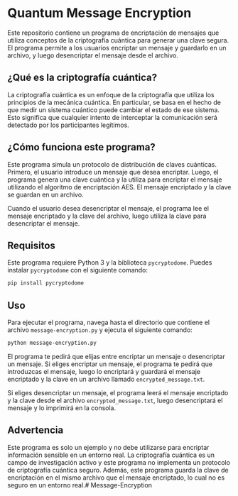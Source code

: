 # Quantum Message Encryption

Este repositorio contiene un programa de encriptación de mensajes que utiliza conceptos de la criptografía cuántica para generar una clave segura. El programa permite a los usuarios encriptar un mensaje y guardarlo en un archivo, y luego desencriptar el mensaje desde el archivo.

## ¿Qué es la criptografía cuántica?

La criptografía cuántica es un enfoque de la criptografía que utiliza los principios de la mecánica cuántica. En particular, se basa en el hecho de que medir un sistema cuántico puede cambiar el estado de ese sistema. Esto significa que cualquier intento de interceptar la comunicación será detectado por los participantes legítimos.

## ¿Cómo funciona este programa?

Este programa simula un protocolo de distribución de claves cuánticas. Primero, el usuario introduce un mensaje que desea encriptar. Luego, el programa genera una clave cuántica y la utiliza para encriptar el mensaje utilizando el algoritmo de encriptación AES. El mensaje encriptado y la clave se guardan en un archivo.

Cuando el usuario desea desencriptar el mensaje, el programa lee el mensaje encriptado y la clave del archivo, luego utiliza la clave para desencriptar el mensaje.

## Requisitos

Este programa requiere Python 3 y la biblioteca `pycryptodome`. Puedes instalar `pycryptodome` con el siguiente comando:

```bash
pip install pycryptodome
```

## Uso

Para ejecutar el programa, navega hasta el directorio que contiene el archivo `message-encryption.py` y ejecuta el siguiente comando:

```bash
python message-encryption.py
```

El programa te pedirá que elijas entre encriptar un mensaje o desencriptar un mensaje. Si eliges encriptar un mensaje, el programa te pedirá que introduzcas el mensaje, luego lo encriptará y guardará el mensaje encriptado y la clave en un archivo llamado `encrypted_message.txt`.

Si eliges desencriptar un mensaje, el programa leerá el mensaje encriptado y la clave desde el archivo `encrypted_message.txt`, luego desencriptará el mensaje y lo imprimirá en la consola.

## Advertencia

Este programa es solo un ejemplo y no debe utilizarse para encriptar información sensible en un entorno real. La criptografía cuántica es un campo de investigación activo y este programa no implementa un protocolo de criptografía cuántica seguro. Además, este programa guarda la clave de encriptación en el mismo archivo que el mensaje encriptado, lo cual no es seguro en un entorno real.# Message-Encryption